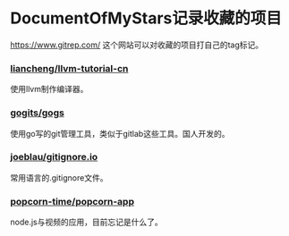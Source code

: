 DocumentOfMyStars记录收藏的项目
=================

https://www.gitrep.com/ 这个网站可以对收藏的项目打自己的tag标记。


### [liancheng/llvm-tutorial-cn](https://github.com/liancheng/llvm-tutorial-cn)
使用llvm制作编译器。


### [gogits/gogs](https://github.com/gogits/gogs)
使用go写的git管理工具，类似于gitlab这些工具。国人开发的。

### [joeblau/gitignore.io](https://github.com/joeblau/gitignore.io)
常用语言的.gitignore文件。

### [popcorn-time/popcorn-app](https://github.com/popcorn-time/popcorn-app)
node.js与视频的应用，目前忘记是什么了。

### []()

### []()

### []()

### []()

### []()

### []()